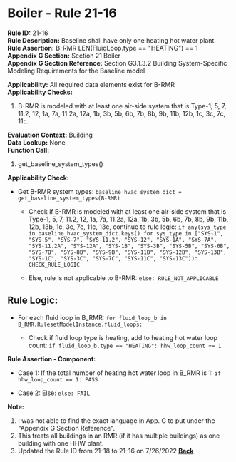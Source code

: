 
# Boiler - Rule 21-16  

**Rule ID:** 21-16  
**Rule Description:** Baseline shall have only one heating hot water plant.  
**Rule Assertion:** B-RMR LEN(FluidLoop.type == "HEATING") == 1  
**Appendix G Section:** Section 21 Boiler  
**Appendix G Section Reference:** Section G3.1.3.2 Building System-Specific Modeling Requirements for the Baseline model  

**Applicability:** All required data elements exist for B-RMR  
**Applicability Checks:**  

1. B-RMR is modeled with at least one air-side system that is Type-1, 5, 7, 11.2, 12, 1a, 7a, 11.2a, 12a, 1b, 3b, 5b, 6b, 7b, 8b, 9b, 11b, 12b, 1c, 3c, 7c, 11c.

**Evaluation Context:** Building  
**Data Lookup:** None  
**Function Call:**  

1. get_baseline_system_types()

**Applicability Check:**

- Get B-RMR system types: `baseline_hvac_system_dict = get_baseline_system_types(B-RMR)`

  - Check if B-RMR is modeled with at least one air-side system that is Type-1, 5, 7, 11.2, 12, 1a, 7a, 11.2a, 12a, 1b, 3b, 5b, 6b, 7b, 8b, 9b, 11b, 12b, 13b, 1c, 3c, 7c, 11c, 13c, continue to rule logic: `if any(sys_type in baseline_hvac_system_dict.keys() for sys_type in ["SYS-1", "SYS-5", "SYS-7", "SYS-11.2", "SYS-12", "SYS-1A", "SYS-7A", "SYS-11.2A", "SYS-12A", "SYS-1B", "SYS-3B", "SYS-5B", "SYS-6B", "SYS-7B", "SYS-8B", "SYS-9B", "SYS-11B", "SYS-12B", "SYS-13B", "SYS-1C", "SYS-3C", "SYS-7C", "SYS-11C", "SYS-13C"]): CHECK_RULE_LOGIC`

  - Else, rule is not applicable to B-RMR: `else: RULE_NOT_APPLICABLE`

## Rule Logic:  

- For each fluid loop in B_RMR: `for fluid_loop_b in B_RMR.RulesetModelInstance.fluid_loops:`

  - Check if fluid loop type is heating, add to heating hot water loop count: `if fluid_loop_b.type == "HEATING": hhw_loop_count += 1`

**Rule Assertion - Component:**

- Case 1: If the total number of heating hot water loop in B_RMR is 1: `if hhw_loop_count == 1: PASS`

- Case 2: Else: `else: FAIL`

**Note:**

1. I was not able to find the exact language in App. G to put under the "Appendix G Section Reference".
2. This treats all buildings in an RMR (if it has multiple buildings) as one building with one HHW plant.
3. Updated the Rule ID from 21-18 to 21-16 on 7/26/2022
**[Back](../_toc.md)**
